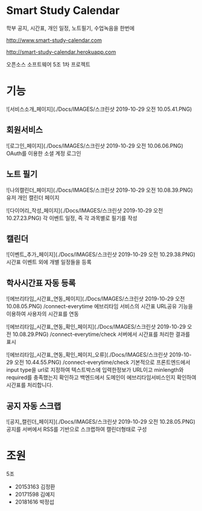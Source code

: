 # Smart Study Calendar
학부 공지, 시간표, 개인 일정, 노트필기, 수업녹음을 한번에

http://www.smart-study-calendar.com

http://smart-study-calendar.herokuapp.com

오픈소스 소프트웨어 5조 1차 프로젝트

# 기능
![서비스소개_페이지](./Docs/IMAGES/스크린샷 2019-10-29 오전 10.05.41.PNG)


## 회원서비스
![로그인_페이지](./Docs/IMAGES/스크린샷 2019-10-29 오전 10.06.06.PNG)
OAuth를 이용한 소셜 계정 로그인


## 노트 필기
![나의캘린더_페이지](./Docs/IMAGES/스크린샷 2019-10-29 오전 10.08.39.PNG)
유저 개인 캘린더 페이지

![다이어리_작성_페이지](./Docs/IMAGES/스크린샷 2019-10-29 오전 10.27.23.PNG)
각 이벤트 일정, 즉 각 과목별로 필기를 작성


## 캘린더
![이벤트_추가_페이지](./Docs/IMAGES/스크린샷 2019-10-29 오전 10.29.38.PNG)
시간표 이벤트 외에 개별 일정들을 등록


## 학사시간표 자동 등록
![에브리타임_시간표_연동_페이지](./Docs/IMAGES/스크린샷 2019-10-29 오전 10.08.05.PNG)
/connect-everytime
에브리타임 서비스의 시간표 URL공유 기능을 이용하여 사용자의 시간표를 연동

![에브리타임_시간표_연동_확인_페이지](./Docs/IMAGES/스크린샷 2019-10-29 오전 10.08.29.PNG)
/connect-everytime/check
서버에서 시간표를 처리한 결과를 표시

![에브리타임_시간표_연동_확인_페이지_오류](./Docs/IMAGES/스크린샷 2019-10-29 오전 10.44.55.PNG)
/connect-everytime/check
기본적으로 프론트엔드에서 input type을 url로 지정하여 텍스트박스에 입력한정보가 URL이고 minlength와 required를 충족했는지 확인하고 백엔드에서 도메인이 에브리타임서비스인지 확인하여 시간표를 처리합니다.

## 공지 자동 스크랩
![공지_캘린더_페이지](./Docs/IMAGES/스크린샷 2019-10-29 오전 10.28.05.PNG)
공지를 서버에서 RSS를 기반으로 스크랩하여 캘린더형태로 구성


# 조원
5조
 - 20153163 김정환
 - 20171598 김예지
 - 20181616 박정섭
